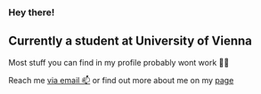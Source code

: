 ### Hey there!

## Currently a student at University of Vienna

Most stuff you can find in my profile probably wont work 🤷‍♂️

Reach me [via email 📫](david.steiner+githubmain@univie.ac.at) or find out more about me on my [page](deimosdeist.github.io)
